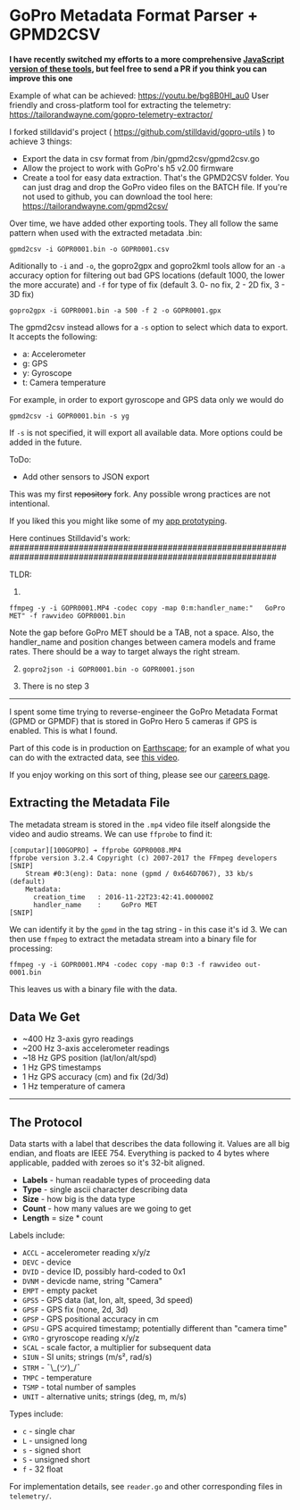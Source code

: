 # GoPro Metadata Format Parser + GPMD2CSV

**I have recently switched my efforts to a more comprehensive [JavaScript version of these tools](https://github.com/JuanIrache/gopro-telemetry), but feel free to send a PR if you think you can improve this one**

Example of what can be achieved: https://youtu.be/bg8B0Hl_au0
User friendly and cross-platform tool for extracting the telemetry: https://tailorandwayne.com/gopro-telemetry-extractor/

I forked stilldavid's project ( https://github.com/stilldavid/gopro-utils ) to achieve 3 things:

- Export the data in csv format from /bin/gpmd2csv/gpmd2csv.go
- Allow the project to work with GoPro's h5 v2.00 firmware
- Create a tool for easy data extraction. That's the GPMD2CSV folder. You can just drag and drop the GoPro video files on the BATCH file. If you're not used to github, you can download the tool here: https://tailorandwayne.com/gpmd2csv/

Over time, we have added other exporting tools. They all follow the same pattern when used with the extracted metadata .bin:

`gpmd2csv -i GOPR0001.bin -o GOPR0001.csv`

Aditionally to `-i` and `-o`, the gopro2gpx and gopro2kml tools allow for an `-a` accuracy option for filtering out bad GPS locations (default 1000, the lower the more accurate) and `-f` for type of fix (default 3. 0- no fix, 2 - 2D fix, 3 - 3D fix)

`gopro2gpx -i GOPR0001.bin -a 500 -f 2 -o GOPR0001.gpx`

The gpmd2csv instead allows for a `-s` option to select which data to export. It accepts the following:

- a: Accelerometer
- g: GPS
- y: Gyroscope
- t: Camera temperature

For example, in order to export gyroscope and GPS data only we would do

`gpmd2csv -i GOPR0001.bin -s yg`

If `-s` is not specified, it will export all available data. More options could be added in the future.

ToDo:

- Add other sensors to JSON export

This was my first ~~repository~~ fork. Any possible wrong practices are not intentional.

If you liked this you might like some of my [app prototyping](https://prototyping.barcelona).

Here continues Stilldavid's work:
##############################################################################################################

TLDR:

1.

```
ffmpeg -y -i GOPR0001.MP4 -codec copy -map 0:m:handler_name:"	GoPro MET" -f rawvideo GOPR0001.bin
```

Note the gap before GoPro MET should be a TAB, not a space. Also, the handler_name and position changes between camera models and frame rates. There should be a way to target always the right stream.

2. `gopro2json -i GOPR0001.bin -o GOPR0001.json`

3. There is no step 3

---

I spent some time trying to reverse-engineer the GoPro Metadata Format (GPMD or GPMDF) that is stored in GoPro Hero 5 cameras if GPS is enabled. This is what I found.

Part of this code is in production on [Earthscape](https://public.earthscape.com/); for an example of what you can do with the extracted data, see [this video](https://public.earthscape.com/videos/10231).

If you enjoy working on this sort of thing, please see our [careers page](https://churchillnavigation.com/careers/).

## Extracting the Metadata File

The metadata stream is stored in the `.mp4` video file itself alongside the video and audio streams. We can use `ffprobe` to find it:

```
[computar][100GOPRO] ➔ ffprobe GOPR0008.MP4
ffprobe version 3.2.4 Copyright (c) 2007-2017 the FFmpeg developers
[SNIP]
    Stream #0:3(eng): Data: none (gpmd / 0x646D7067), 33 kb/s (default)
    Metadata:
      creation_time   : 2016-11-22T23:42:41.000000Z
      handler_name    : 	GoPro MET
[SNIP]
```

We can identify it by the `gpmd` in the tag string - in this case it's id 3. We can then use `ffmpeg` to extract the metadata stream into a binary file for processing:

`ffmpeg -y -i GOPR0001.MP4 -codec copy -map 0:3 -f rawvideo out-0001.bin`

This leaves us with a binary file with the data.

## Data We Get

- ~400 Hz 3-axis gyro readings
- ~200 Hz 3-axis accelerometer readings
- ~18 Hz GPS position (lat/lon/alt/spd)
- 1 Hz GPS timestamps
- 1 Hz GPS accuracy (cm) and fix (2d/3d)
- 1 Hz temperature of camera

---

## The Protocol

Data starts with a label that describes the data following it. Values are all big endian, and floats are IEEE 754. Everything is packed to 4 bytes where applicable, padded with zeroes so it's 32-bit aligned.

- **Labels** - human readable types of proceeding data
- **Type** - single ascii character describing data
- **Size** - how big is the data type
- **Count** - how many values are we going to get
- **Length** = size \* count

Labels include:

- `ACCL` - accelerometer reading x/y/z
- `DEVC` - device
- `DVID` - device ID, possibly hard-coded to 0x1
- `DVNM` - devicde name, string "Camera"
- `EMPT` - empty packet
- `GPS5` - GPS data (lat, lon, alt, speed, 3d speed)
- `GPSF` - GPS fix (none, 2d, 3d)
- `GPSP` - GPS positional accuracy in cm
- `GPSU` - GPS acquired timestamp; potentially different than "camera time"
- `GYRO` - gryroscope reading x/y/z
- `SCAL` - scale factor, a multiplier for subsequent data
- `SIUN` - SI units; strings (m/s², rad/s)
- `STRM` - ¯\\\_(ツ)\_/¯
- `TMPC` - temperature
- `TSMP` - total number of samples
- `UNIT` - alternative units; strings (deg, m, m/s)

Types include:

- `c` - single char
- `L` - unsigned long
- `s` - signed short
- `S` - unsigned short
- `f` - 32 float

For implementation details, see `reader.go` and other corresponding files in `telemetry/`.
